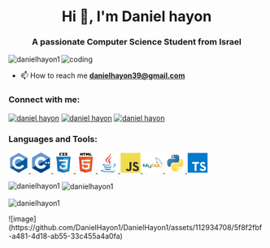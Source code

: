 <h1 align="center">Hi 👋, I'm Daniel hayon</h1>
<h3 align="center">A passionate Computer Science Student from Israel</h3>

<img align= "right" alt ="coding" width ="400" src = "![image](https://github.com/DanielHayon1/DanielHayon1/assets/112934708/1716ac19-8fa2-4c9c-b71a-a8cd13685142)">
<p align="left"> <img src="https://komarev.com/ghpvc/?username=danielhayon1&label=Profile%20views&color=0e75b6&style=flat" alt="danielhayon1" /> </p>

- 📫 How to reach me **danielhayon39@gmail.com**

<h3 align="left">Connect with me:</h3>
<p align="left">
<a href="https://linkedin.com/in/daniel hayon" target="blank"><img align="center" src="https://raw.githubusercontent.com/rahuldkjain/github-profile-readme-generator/master/src/images/icons/Social/linked-in-alt.svg" alt="daniel hayon" height="30" width="40" /></a>
<a href="https://fb.com/daniel hayon" target="blank"><img align="center" src="https://raw.githubusercontent.com/rahuldkjain/github-profile-readme-generator/master/src/images/icons/Social/facebook.svg" alt="daniel hayon" height="30" width="40" /></a>
<a href="https://instagram.com/daniel hayon" target="blank"><img align="center" src="https://raw.githubusercontent.com/rahuldkjain/github-profile-readme-generator/master/src/images/icons/Social/instagram.svg" alt="daniel hayon" height="30" width="40" /></a>
</p>

<h3 align="left">Languages and Tools:</h3>
<p align="left"> <a href="https://www.cprogramming.com/" target="_blank" rel="noreferrer"> <img src="https://raw.githubusercontent.com/devicons/devicon/master/icons/c/c-original.svg" alt="c" width="40" height="40"/> </a> <a href="https://www.w3schools.com/cpp/" target="_blank" rel="noreferrer"> <img src="https://raw.githubusercontent.com/devicons/devicon/master/icons/cplusplus/cplusplus-original.svg" alt="cplusplus" width="40" height="40"/> </a> <a href="https://www.w3schools.com/css/" target="_blank" rel="noreferrer"> <img src="https://raw.githubusercontent.com/devicons/devicon/master/icons/css3/css3-original-wordmark.svg" alt="css3" width="40" height="40"/> </a> <a href="https://www.w3.org/html/" target="_blank" rel="noreferrer"> <img src="https://raw.githubusercontent.com/devicons/devicon/master/icons/html5/html5-original-wordmark.svg" alt="html5" width="40" height="40"/> </a> <a href="https://www.java.com" target="_blank" rel="noreferrer"> <img src="https://raw.githubusercontent.com/devicons/devicon/master/icons/java/java-original.svg" alt="java" width="40" height="40"/> </a> <a href="https://developer.mozilla.org/en-US/docs/Web/JavaScript" target="_blank" rel="noreferrer"> <img src="https://raw.githubusercontent.com/devicons/devicon/master/icons/javascript/javascript-original.svg" alt="javascript" width="40" height="40"/> </a> <a href="https://www.mysql.com/" target="_blank" rel="noreferrer"> <img src="https://raw.githubusercontent.com/devicons/devicon/master/icons/mysql/mysql-original-wordmark.svg" alt="mysql" width="40" height="40"/> </a> <a href="https://www.python.org" target="_blank" rel="noreferrer"> <img src="https://raw.githubusercontent.com/devicons/devicon/master/icons/python/python-original.svg" alt="python" width="40" height="40"/> </a> <a href="https://www.typescriptlang.org/" target="_blank" rel="noreferrer"> <img src="https://raw.githubusercontent.com/devicons/devicon/master/icons/typescript/typescript-original.svg" alt="typescript" width="40" height="40"/> </a> </p>

<p><img align="left" src="https://github-readme-stats.vercel.app/api/top-langs?username=danielhayon1&show_icons=true&locale=en&layout=compact" alt="danielhayon1" /></p>

<p>&nbsp;<img align="center" src="https://github-readme-stats.vercel.app/api?username=danielhayon1&show_icons=true&locale=en" alt="danielhayon1" /></p>

<p><img align="center" src="https://github-readme-streak-stats.herokuapp.com/?user=danielhayon1&" alt="danielhayon1" /></p>
![image](https://github.com/DanielHayon1/DanielHayon1/assets/112934708/5f8f2fbf-a481-4d18-ab55-33c455a4a0fa)

